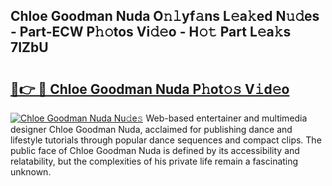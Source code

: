 ## Chloe Goodman Nuda O𝚗𝚕yf𝚊ns L𝚎a𝚔ed N𝚞𝚍es - Part-ECW P𝚑𝚘tos Vi𝚍𝚎o - H𝚘𝚝 Part L𝚎a𝚔s 7IZbU

# <h2><a href="http://kf7qsp8.oniu.top/?m=Chloe+Goodman+Nuda">🔗👉 🔴 Chloe Goodman Nuda P𝚑ot𝚘𝚜 V𝚒d𝚎o</a></h2>

[![Chloe Goodman Nuda Nu𝚍e𝚜](https://i.imgur.com/0qMVB7G.gif)](http://kf7qsp8.oniu.top/?m=Chloe+Goodman+Nuda)
Web-based entertainer and multimedia designer Chloe Goodman Nuda, acclaimed for publishing dance and lifestyle tutorials through popular dance sequences and compact clips. The public face of Chloe Goodman Nuda is defined by its accessibility and relatability, but the complexities of his private life remain a fascinating unknown.  
